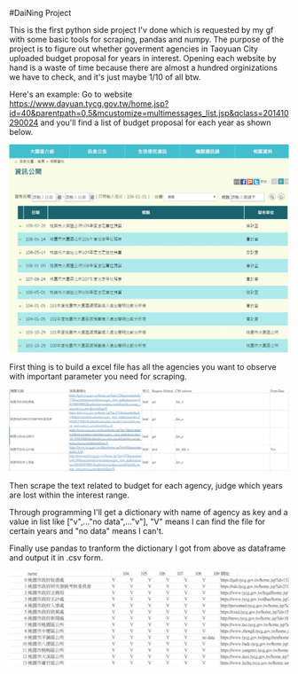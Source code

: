 #DaiNing Project

This is the first python side project I'v done which is requested by my gf with some basic tools for scraping, pandas and numpy.
The purpose of the project is to figure out whether goverment agencies in Taoyuan City uploaded
budget proposal for years in interest. Opening each website by hand is a waste of time because 
there are almost a hundred orginizations we have to check, and it's just maybe 1/10 of all btw.

Here's an example:
Go to website 
https://www.dayuan.tycg.gov.tw/home.jsp?id=40&parentpath=0,5&mcustomize=multimessages_list.jsp&qclass=201410290024
and you'll find a list of budget proposal for each year as shown below.

![image](https://github.com/Chang-Chia-Chi/Scraping/blob/master/Pic/ex1.jpg)

First thing is to build a excel file has all the agencies you want to observe with important parameter you need for scraping.

![image](https://github.com/Chang-Chia-Chi/Scraping/blob/master/Pic/ex.2.jpg)

Then scrape the text related to budget for each agency, judge which years are lost within the interest range. 

Through programming I'll get a dictionary with name of agency as key and a value in list like ["v",..."no data",..."v"],
"V" means I can find the file for certain years and "no data" means I can't.

Finally use pandas to tranform the dictionary I got from above as dataframe and output it in .csv form.

![image](https://github.com/Chang-Chia-Chi/Scraping/blob/master/Pic/ex.3.jpg)
